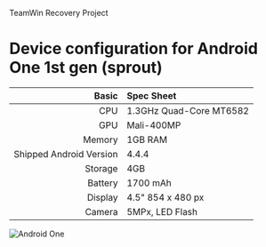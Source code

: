 TeamWin Recovery Project

Device configuration for Android One 1st gen (sprout)
=====================================

Basic   | Spec Sheet
-------:|:-------------------------
CPU     | 1.3GHz Quad-Core MT6582
GPU     | Mali-400MP
Memory  | 1GB RAM
Shipped Android Version | 4.4.4
Storage | 4GB
Battery | 1700 mAh
Display | 4.5" 854 x 480 px
Camera  | 5MPx, LED Flash

![Android One](http://news.bbcimg.co.uk/media/images/77588000/jpg/_77588715_09e78d0d-b02b-418e-8bd0-a4176c985978.jpg "All three android one devices")

